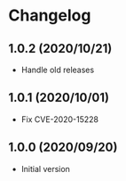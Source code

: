 # Changelog

## 1.0.2 (2020/10/21)

* Handle old releases

## 1.0.1 (2020/10/01)

* Fix CVE-2020-15228

## 1.0.0 (2020/09/20)

* Initial version
